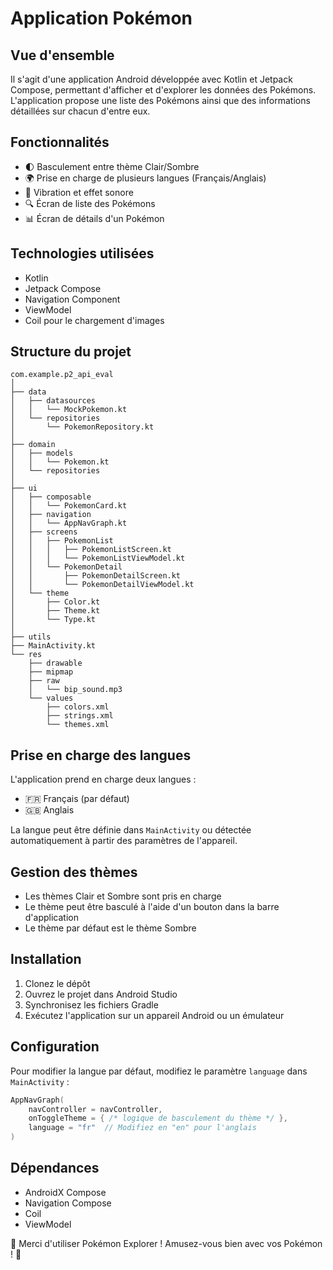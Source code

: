 # Application Pokémon

## Vue d'ensemble

Il s'agit d'une application Android développée avec Kotlin et Jetpack Compose, permettant d'afficher et d'explorer les données des Pokémons.
L'application propose une liste des Pokémons ainsi que des informations détaillées sur chacun d'entre eux.

## Fonctionnalités

- 🌓 Basculement entre thème Clair/Sombre
- 🌍 Prise en charge de plusieurs langues (Français/Anglais)
- 📱 Vibration et effet sonore
- 🔍 Écran de liste des Pokémons
- 📊 Écran de détails d'un Pokémon

## Technologies utilisées

- Kotlin
- Jetpack Compose
- Navigation Component
- ViewModel
- Coil pour le chargement d'images

## Structure du projet

```
com.example.p2_api_eval
│
├── data
│   ├── datasources
│   │   └── MockPokemon.kt
│   └── repositories
│       └── PokemonRepository.kt
│
├── domain
│   ├── models
│   │   └── Pokemon.kt
│   └── repositories
│
├── ui
│   ├── composable
│   │   └── PokemonCard.kt
│   ├── navigation
│   │   └── AppNavGraph.kt
│   ├── screens
│   │   ├── PokemonList
│   │   │   ├── PokemonListScreen.kt
│   │   │   └── PokemonListViewModel.kt
│   │   └── PokemonDetail
│   │       ├── PokemonDetailScreen.kt
│   │       └── PokemonDetailViewModel.kt
│   └── theme
│       ├── Color.kt
│       ├── Theme.kt
│       └── Type.kt
│
├── utils
├── MainActivity.kt
└── res
    ├── drawable
    ├── mipmap
    ├── raw
    │   └── bip_sound.mp3
    └── values
        ├── colors.xml
        ├── strings.xml
        └── themes.xml
```

## Prise en charge des langues

L'application prend en charge deux langues :
- 🇫🇷 Français (par défaut)
- 🇬🇧 Anglais

La langue peut être définie dans `MainActivity` ou détectée automatiquement à partir des paramètres de l'appareil.

## Gestion des thèmes

- Les thèmes Clair et Sombre sont pris en charge
- Le thème peut être basculé à l'aide d'un bouton dans la barre d'application
- Le thème par défaut est le thème Sombre

## Installation

1. Clonez le dépôt
2. Ouvrez le projet dans Android Studio
3. Synchronisez les fichiers Gradle
4. Exécutez l'application sur un appareil Android ou un émulateur

## Configuration

Pour modifier la langue par défaut, modifiez le paramètre `language` dans `MainActivity` :

```kotlin
AppNavGraph(
    navController = navController, 
    onToggleTheme = { /* logique de basculement du thème */ },
    language = "fr"  // Modifiez en "en" pour l'anglais
)
```

## Dépendances

- AndroidX Compose
- Navigation Compose
- Coil
- ViewModel

🎉 Merci d'utiliser Pokémon Explorer ! Amusez-vous bien avec vos Pokémon ! 🚀





